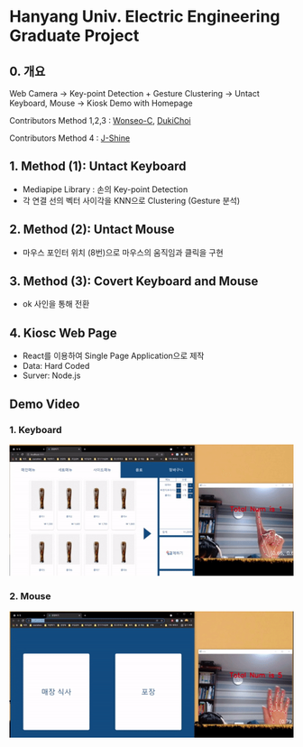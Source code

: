 # Hanyang Univ. Electric Engineering Graduate Project

## 0. 개요
Web Camera -> Key-point Detection + Gesture Clustering -> Untact Keyboard, Mouse -> Kiosk Demo with Homepage

Contributors Method 1,2,3 : [Wonseo-C](https://github.com/Wonseo-C), [DukiChoi](https://github.com/DukiChoi)

Contributors Method 4 : [J-Shine](https://github.com/J-Shine)
## 1. Method (1): Untact Keyboard
  * Mediapipe Library : 손의 Key-point Detection
  * 각 연결 선의 벡터 사이각을 KNN으로 Clustering (Gesture 분석)
## 2. Method (2): Untact Mouse
  * 마우스 포인터 위치 (8번)으로 마우스의 움직임과 클릭을 구현
## 3. Method (3): Covert Keyboard and Mouse
  * ok 사인을 통해 전환

## 4. Kiosc Web Page
  * React를 이용하여 Single Page Application으로 제작
  * Data: Hard Coded
  * Surver: Node.js

## Demo Video
### 1. Keyboard
![Demo Video_keyboard](./demo_final3.gif)
### 2. Mouse
![Demo Video_mouse](./demo_final4.gif)

